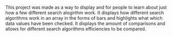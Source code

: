 This project was made as a way to display and for people to learn about just how a few different search alogirthm work.
It displays how different search algorithms work in an array in the forms of bars and highlights what which data values have been checked.
It displays the amount of comparisons and allows for different search algorithms efficiencies to be compared. 